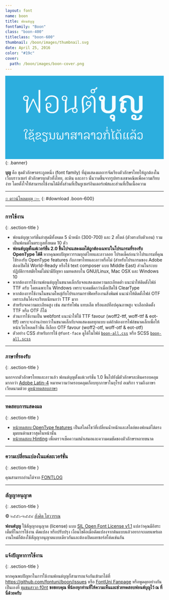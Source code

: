 ```yaml
---
layout: font
name: boon
title: ฟอนต์บุญ
fontfamily: "Boon"
class: "boon-400"
titleclass: "boon-600"
thumbnail: /boon/images/thumbnail.svg
date: April 25, 2016
color: "#19c"
cover:
  path: /boon/images/boon-cover.png
---
```


![Boon Banner](images/boon-cover.svg)
{: .banner}

**บุญ** คือ ชุดตัวอักษรตระกูลหนึ่ง (font family) ที่มุ่งแสดงผลการจัดเรียงตัวอักษรไทยให้ถูกต้องในเว็บบราวเซอร์ ตัวอักษรทุกตัวทั้งไทย, ละติน และลาว นั้นวาดขึ้นจากรูปทรงเลขาคณิตเพื่อความเรียบง่าย โดยตั้งใจให้สามารถใช้งานได้ดีทั้งส่วนที่เป็นยูเซอร์อินเตอร์เฟสและส่วนที่เป็นเนื้อความ<!--more-->

-----

[๏ ดาวน์โหลดบุญ ๛](https://github.com/fontuni/boon/releases)
{: #download .boon-600}

-----

### การใช้งาน
{: .section-title }

- ฟอนต์บุญเวอร์ชั่นล่าสุดมีทั้งหมด 5 น้ำหนัก (300-700) และ 2 สไตล์ (ตัวตรงกับตัวเอน) รวมเป็นฟอนต์ในตระกูลทั้งหมด 10 ตัว
- **ฟอนต์บุญตั้งแต่เวอร์ชั่น 2.0 ขึ้นไปจะแสดงผลได้ถูกต้องเฉพาะในโปรแกรมที่รองรับ OpenType ได้ดี** หากคุณพบปัญหาวรรณยุกต์ไทยและลาวลอย โปรดเช็คก่อนว่าโปรแกรมที่คุณใช้รองรับ OpenType features กับภาษาไทยและลาวหรือไม่ (สำหรับโปรแกรมของ Adobe ต้องเปิดใช้ World-Ready หรือใช้ text composer แบบ Middle East) ส่วนในระบบปฏิบัติการสมัยใหม่ไม่น่ามีปัญหา ผมทดสอบใน GNU/Linux, Mac OSX และ Windows 10
- หากต้องการใช้งานฟอนต์บุญในขนาดเล็กกับจอแสดงผลความละเอียดต่ำ แนะนำให้ติดตั้งไฟล์ TTF ครับ โดยเฉพาะใน Windows เพราะจะคมชัดกว่าเมื่อเปิดใช้ ClearType
- หากต้องการใช้งานในขนาดใหญ่กับโปรแกรมกราฟิคหรืองานสิ่งพิมพ์ แนะนำให้ติดตั้งไฟล์ OTF เพราะเส้นโค้งจะเรียบเนียนกว่า TTF มาก
- สำหรับจอความละเอียดสูง เช่น สมาร์ทโฟน แทบเล็ต หรือแลปท็อปคุณภาพสูง จะเลือกติดตั้ง TTF หรือ OTF ก็ได้
- ส่วนการใช้งานเป็น webfont แนะนำให้ใช้ TTF favour (woff2-ttf, woff-ttf & eot-ttf) เพราะจะอ่านง่ายกว่าในขนาดเล็กกับจอแสดงผลทุกแบบ แต่ถ้าต้องการไฟล์ขนาดเล็กเพื่อให้หน้าเว็บโหลดเร็วขึ้น ก็เลือก OTF favour (woff2-otf, woff-otf & eot-otf)
- ตัวอย่าง CSS สำหรับการใช้ `@font-face` ดูได้ในไฟล์ [`boon-all.css`](css/boon-all.css) หรือ SCSS [`boon-all.scss`](css/boon-all.scss)

-----

### ภาษาที่รองรับ
{: .section-title }

นอกจากตัวอักษรไทยและลาวแล้ว ฟอนต์บุญตั้งแต่เวอร์ชั่น 1.0 ขึ้นไปยังมีตัวอักษรละตินครอบคลุมมากกว่า [Adobe Latin-4](https://adobe-type-tools.github.io/adobe-latin-charsets/adobe-latin-4.html) หมายความว่าครอบคลุมเกือบทุกภาษาในยุโรป อเมริกา รวมถึงภาษาเวียดนามด้วย [ดูหน้าทดสอบภาษา](languages.html)

-----

### ทดสอบการแสดงผล
{: .section-title }

- [หน้าทดสอบ OpenType features](features.html) เป็นสไลด์โชว์ที่เปลี่ยนน้ำหนักและสไตล์ของฟอนต์ได้ตรงมุมบนด้านขวาสุดในหน้านั้น
- [หน้าทดสอบ Hinting](hinting.html) เพื่อตรวจเช็คความสม่ำเสมอและความคมชัดของตัวอักษรหลายขนาด

-----

### ความเปลี่ยนแปลงในแต่ละเวอร์ชั่น
{: .section-title }

คุณสามารถอ่านได้จาก [FONTLOG](FONTLOG.html)

-----

### สัญญาอนุญาต
{: .section-title }

&copy; ๒๕๕๖-๒๕๕๙ [สังศิต ไสววรรณ](https://sungsit.com/)

**ฟอนต์บุญ** ใช้สัญญาอนุญาต (license) แบบ [SIL Open Font License v1.1](http://scripts.sil.org/OFL) แปลว่าคุณมีอิสระเต็มที่ในการใช้งาน ดัดแปลง หรือปรับปรุง เงื่อนไขคือเมื่อดัดแปลงจากต้นแบบแล้วอยากจะเผยแพร่ผลงานใหม่ก็ต้องใช้สัญญาอนุญาตแบบเดียวกันและต้องเปิดเผยซอร์สโค้ดเช่นกัน

-----

### แจ้งปัญหาการใช้งาน
{: .section-title }

หากคุณพบปัญหาในการใช้งานฟอนต์บุญก็สามารถแจ้งกันเข้ามาได้ที่ <https://github.com/fontuni/boon/issues> หรือ [FontUni Fanpage](https://facebook.com/FontUni) หรือพูดคุยอย่างกันเป็นเองที่ [ชุมชนสาวก f0nt](http://www.f0nt.com/forum/index.php/topic,22976.0.html) **ขอขอบคุณ พี่น้องทุกท่านที่ให้ความเห็นและช่วยทดสอบฟอนต์บุญไว้ ณ ที่นี่ด้วยครับ**

